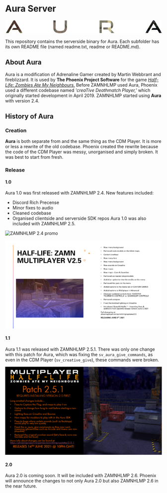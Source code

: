 # Aura Server
![Aura logo](aura.png "Aura logo")

This repository contains the serverside binary for Aura. Each subfolder has its own README file
(named readme.txt, readme or README.md).

## About Aura
Aura is a modification of Adrenaline Gamer created by Martin Webbrant and fireblizzard. It is
used by **The Phoenix Project Software** for the game [*Half-Life: Zombies Ate My Neighbours.*](https://moddb.com/mods/zamnhlmp)
Before ZAMNHLMP used Aura, Phoenix used a different codebase named *'creaTive Deathmatch Player,'*
which originally started development in April 2019. ZAMNHLMP started using **Aura** with version 2.4.

## History of Aura
### Creation
**Aura** is both separate from and the same thing as the CDM Player. It is more or less a rewrite of the old
codebase. Phoenix created the rewrite because the code of the CDM Player was messy, unorganised and
simply broken. It was best to start from fresh.

### Release
#### 1.0
Aura 1.0 was first released with ZAMNHLMP 2.4. New features included:
    
  - Discord Rich Precense
  - Minor fixes to audio
  - Cleaned codebase
  - Organised clientside and serverside SDK repos
Aura 1.0 was also included with ZAMNHLMP 2.5.

![ZAMNHLMP 2.4 promo](zamnhlmp-2.4.png "ZAMNHLMP 2.4 promo")

![ZAMNHLMP 2.5 promo](zamnhlmp-2.5.png "ZAMNHLMP 2.5 promo")

#### 1.1
Aura 1.1 was released with ZAMNHLMP 2.5.1. There was only one change with this patch for Aura,
which was fixing the `sv_aura_give_commands`, as even in the CDM Player (`sv_creative_give`),
these commands were broken.

![ZAMNHLMP 2.5.1 promo](zamnhlmp-2.5.1.png "ZAMNHLMP 2.5.1 promo")

#### 2.0
Aura 2.0 is coming soon. It will be included with ZAMNHLMP 2.6. Phoenix will announce the changes
to not only Aura 2.0 but also ZAMNHLMP 2.6 in the near future.
